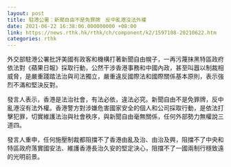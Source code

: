 ```yaml
---
layout: post
title: 駐港公署：新聞自由不是免罪牌　反中亂港沒法外權
date: 2021-06-22 16:38:06.000000000 +08:00
link: https://news.rthk.hk/rthk/ch/component/k2/1597108-20210622.htm
categories: rthk
---
```


外交部駐港公署批評美國有政客和機構打著新聞自由幌子，一再污蔑抹黑特區政府依法對《蘋果日報》採取行動，公然干涉香港事務和中國內政，甚至叫囂以制裁相威脅，是嚴重踐踏法治與司法獨立，嚴重違反國際法和國際關係基本原則，表示強烈不滿和堅決反對。

發言人表示，香港是法治社會，有法必依，違法必究。新聞自由不是免罪牌，反中亂港沒有法外權。香港警方對涉嫌危害國家安全的個人和公司採取行動，是依法打擊犯罪，切實維護法治與社會秩序，與新聞自由毫無關係，任何外部勢力無權說三道四。

發言人重申，任何施壓制裁都阻擋不了香港由亂及治、由治及興，阻擋不了中央和特區政府落實國安法、維護香港長治久安的堅定決心，阻擋不了一國兩制行穩致遠的光明前景。
